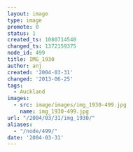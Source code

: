 ```yaml
---
layout: image
type: image
promote: 0
status: 1
created_ts: 1080714540
changed_ts: 1372159375
node_id: 499
title: IMG_1930
author: anj
created: '2004-03-31'
changed: '2013-06-25'
tags:
  - Auckland
images:
  - src: image/images/img_1930-499.jpg
    name: img_1930-499.jpg
url: "/2004/03/31/img_1930/"
aliases:
  - "/node/499/"
date: '2004-03-31'
---
```



